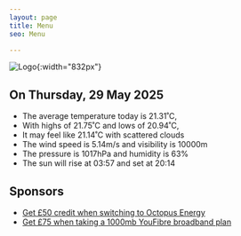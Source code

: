 ```yaml
---
layout: page
title: Menu
seo: Menu

---
```


![Logo](/images/logo.jpg){:width="832px"}

<!-- weather_marker starts -->
## On Thursday, 29 May 2025

- The average temperature today is 21.31˚C,
- With highs of 21.75˚C and lows of 20.94˚C,
- It may feel like 21.14˚C with scattered clouds
- The wind speed is 5.14m/s and visibility is 10000m
- The pressure is 1017hPa and humidity is 63%
- The sun will rise at 03:57 and set at 20:14

<!-- weather_marker ends -->

## Sponsors

- [Get £50 credit when switching to Octopus Energy](https://bit.ly/3oD1nnS)
- [Get £75 when taking a 1000mb YouFibre broadband plan](https://aklam.io/91zWhU?)
